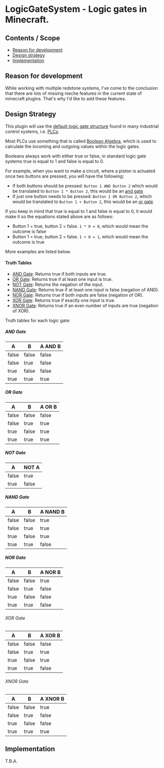 # LogicGateSystem - Logic gates in Minecraft.

## Contents / Scope
- [Reason for development](#reason-for-development)
- [Design strategy](#design-strategy)
- [Implementation](#implementation)

## Reason for development
While working with multiple redstone systems, I've come to the conclusion that there are lots of missing nieche features in the current state of minecraft plugins. That's why I'd like to add these features.

## Design Strategy
This plugin will use the [default logic gate structure](https://en.wikipedia.org/wiki/Logic_gate) found in many industrial control systems, i.e. [PLCs](https://en.wikipedia.org/wiki/Programmable_logic_controller).

Most PLCs use something that is called [Boolean Algebra](https://en.wikipedia.org/wiki/Boolean_algebra), which is used to calculate the incoming and outgoing values within the logic gates. 

Booleans always work with either true or false, in standard logic gate systems true is equal to 1 and false is equal to 0. 

For example, when you want to make a circuit, where a piston is actuated once two buttons are pressed, you will have the following:
- If both buttons should be pressed: ```Button 1 AND Button 2``` which would be translated to ```Button 1 * Button 2```, this would be an [and gate](#and-gate)
- If just one button needs to be pressed: ```Button 1 OR Button 2```, which would be translated to ```Button 1 + Button 2```, this would be an [or gate](#or-gate)

If you keep in mind that true is equal to 1 and false is equal to 0, it would make it so the equations stated above are as follows:
- Button 1 = true, button 2 = false. ```1 * 0 = 0```, which would mean the outcome is false
- Button 1 = true, button 2 = false. ```1 + 0 = 1```, which would mean the outcome is true

More examples are listed below.

#### Truth Tables
- [AND Gate](#and-gate): Returns true if both inputs are true.
- [OR Gate](#or-gate): Returns true if at least one input is true.
- [NOT Gate](#not-gate): Returns the negation of the input.
- [NAND Gate](#nand-gate): Returns true if at least one input is false (negation of AND).
- [NOR Gate](#nor-gate): Returns true if both inputs are false (negation of OR).
- [XOR Gate](#xor-gate): Returns true if exactly one input is true.
- [XNOR Gate](#xnor-gate): Returns true if an even number of inputs are true (negation of XOR).

Truth tables for each logic gate:
##### AND Gate
| A     | B     | A AND B |
|-------|-------|---------|
| false | false | false   |
| false | true  | false   |
| true  | false | false   |
| true  | true  | true    |
##### OR Gate
| A     | B     | A OR B  |
|-------|-------|---------|
| false | false | false   |
| false | true  | true    |
| true  | false | true    |
| true  | true  | true    |
##### NOT Gate
| A     | NOT A |
|-------|-------|
| false | true  |
| true  | false |
##### NAND Gate
| A     | B     | A NAND B|
|-------|-------|---------|
| false | false | true    |
| false | true  | true    |
| true  | false | true    |
| true  | true  | false   |
##### NOR Gate
| A     | B     | A NOR B |
|-------|-------|---------|
| false | false | true    |
| false | true  | false   |
| true  | false | false   |
| true  | true  | false   |
###### XOR Gate
| A     | B     | A XOR B |
|-------|-------|---------|
| false | false | false   |
| false | true  | true    |
| true  | false | true    |
| true  | true  | false   |
###### XNOR Gate
| A     | B     | A XNOR B|
|-------|-------|---------|
| false | false | true    |
| false | true  | false   |
| true  | false | false   |
| true  | true  | true    |


## Implementation
T.B.A.